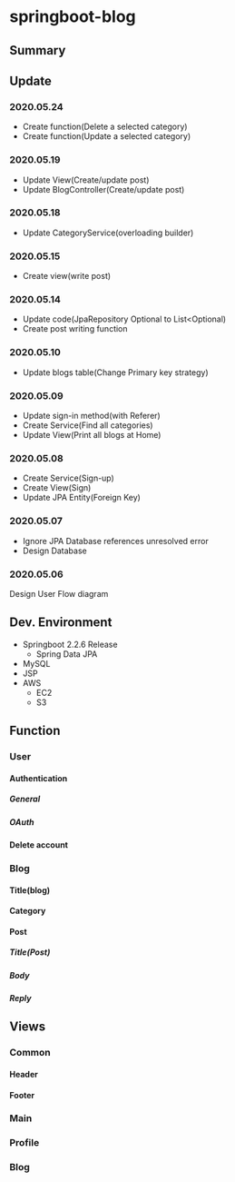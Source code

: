 # springboot-blog
## Summary
## Update
### 2020.05.24
* Create function(Delete a selected category)
* Create function(Update a selected category)
### 2020.05.19
* Update View(Create/update post)
* Update BlogController(Create/update post)
### 2020.05.18
* Update CategoryService(overloading builder)
### 2020.05.15
* Create view(write post)
### 2020.05.14
* Update code(JpaRepository Optional<List> to List<Optional)
* Create post writing function
### 2020.05.10
* Update blogs table(Change Primary key strategy)
### 2020.05.09
* Update sign-in method(with Referer)
* Create Service(Find all categories)
* Update View(Print all blogs at Home)
### 2020.05.08
* Create Service(Sign-up)
* Create View(Sign)  
* Update JPA Entity(Foreign Key)
### 2020.05.07
* Ignore JPA Database references unresolved error  
* Design Database
### 2020.05.06
Design User Flow diagram

## Dev. Environment
* Springboot 2.2.6 Release
    * Spring Data JPA
* MySQL
* JSP
* AWS
    * EC2
    * S3
## Function
### User
#### Authentication
##### General
##### OAuth
#### Delete account
### Blog
#### Title(blog)
#### Category
#### Post
##### Title(Post)
##### Body
##### Reply
## Views
### Common
#### Header
#### Footer
### Main
### Profile
### Blog
